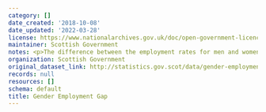 ```yaml
---
category: []
date_created: '2018-10-08'
date_updated: '2022-03-28'
license: https://www.nationalarchives.gov.uk/doc/open-government-licence/version/3/
maintainer: Scottish Government
notes: <p>The difference between the employment rates for men and women (aged 16-64).</p>
organization: Scottish Government
original_dataset_link: http://statistics.gov.scot/data/gender-employment-gap
records: null
resources: []
schema: default
title: Gender Employment Gap
---
```

